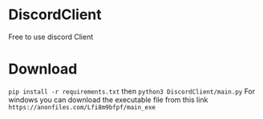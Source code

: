 # DiscordClient
 Free to use discord Client

# Download
 `pip install -r requirements.txt`
 then
 `python3 DiscordClient/main.py`
 For windows you can download the executable file from this link `https://anonfiles.com/Lfi8m9bfpf/main_exe`
